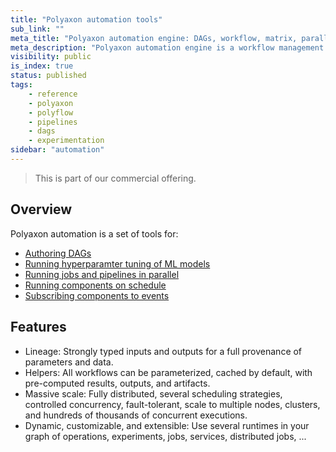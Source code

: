 ```yaml
---
title: "Polyaxon automation tools"
sub_link: ""
meta_title: "Polyaxon automation engine: DAGs, workflow, matrix, parallelism, hyperparameter tuning, Schedules - Polyaxon Automation"
meta_description: "Polyaxon automation engine is a workflow management system that makes it easy to take your data pipelines or machine learning workflows and add semantics like retries, logging, dynamic mapping, caching, failure notifications, and more."
visibility: public
is_index: true
status: published
tags:
    - reference
    - polyaxon
    - polyflow
    - pipelines
    - dags
    - experimentation
sidebar: "automation"
---
```


<blockquote class="commercial">This is part of our commercial offering.</blockquote>

## Overview

Polyaxon automation is a set of tools for:

   * [Authoring DAGs](/docs/automation/flow-engine/)
   * [Running hyperparamter tuning of ML models](/docs/automation/optimization-engine/)
   * [Running jobs and pipelines in parallel](/docs/automation/mapping/)
   * [Running components on schedule](/docs/automation/schedules/)
   * [Subscribing components to events](/docs/automation/helpers/)

## Features
 * Lineage: Strongly typed inputs and outputs for a full provenance of parameters and data. 
 * Helpers: All workflows can be parameterized, cached by default, with pre-computed results, outputs, and artifacts.
 * Massive scale: Fully distributed, several scheduling strategies, controlled concurrency, fault-tolerant, scale to multiple nodes, clusters, and hundreds of thousands of concurrent executions.
 * Dynamic, customizable, and extensible: Use several runtimes in your graph of operations, experiments, jobs, services, distributed jobs, ...
